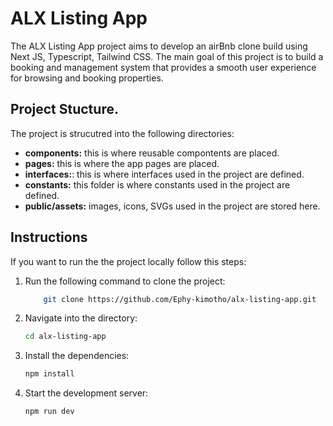 # ALX Listing App

The ALX Listing App project aims to develop an airBnb clone build using Next JS, Typescript, Tailwind CSS. The main goal of this project is to build a booking and management system that provides a smooth user experience for browsing and booking properties.

## Project Stucture.
The project is strucutred into the following directories:
- **components:** this is where reusable compontents are placed.
- **pages:** this is where the app pages are placed.
- **interfaces:**: this is where interfaces used in the project are defined.
- **constants:** this folder is where constants used in the project are defined.
- **public/assets:** images, icons, SVGs used in the project are stored here.

## Instructions
If you want to run the the project locally follow this steps:
1. Run the following command to clone the project:
    ``` bash
        git clone https://github.com/Ephy-kimotho/alx-listing-app.git
    ```
2. Navigate into the directory:
    ```bash
    cd alx-listing-app
    ```
3. Install the dependencies:
    ```bash
    npm install
    ```
4. Start the development server:
    ```bash
    npm run dev
    ```